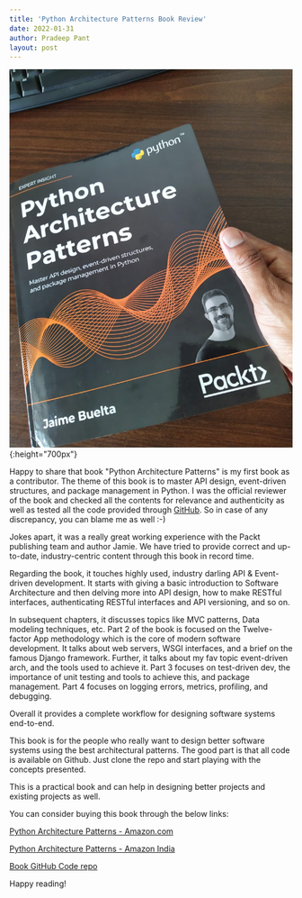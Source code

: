 ```yaml
---
title: 'Python Architecture Patterns Book Review'
date: 2022-01-31
author: Pradeep Pant
layout: post
---
```


![](/data/images/python_arch_book.jpeg){:height="700px"}

Happy to share that book "Python Architecture Patterns" is my first book as a contributor. The theme of this book is to master API design, event-driven structures, and package management in Python. I was the official reviewer of the book and checked all the contents for relevance and authenticity as well as tested all the code provided through [GitHub](https://github.com/PacktPublishing/Python-Architecture-Patterns). So in case of any discrepancy, you can blame me as well :-)

Jokes apart, it was a really great working experience with the Packt publishing team and author Jamie. We have tried to provide correct and up-to-date, industry-centric content through this book in record time. 

Regarding the book, it touches highly used, industry darling API & Event-driven development. It starts with giving a basic introduction to Software Architecture and then delving more into API design, how to make RESTful interfaces, authenticating RESTful interfaces and API versioning, and so on.

In subsequent chapters, it discusses topics like MVC patterns, Data modeling techniques, etc. Part 2 of the book is focused on the Twelve-factor App methodology which is the core of modern software development. It talks about web servers, WSGI interfaces, and a brief on the famous Django framework. Further, it talks about my fav topic event-driven arch, and the tools used to achieve it.  Part 3 focuses on test-driven dev, the importance of unit testing and tools to achieve this, and package management. Part 4 focuses on logging errors, metrics, profiling, and debugging.

Overall it provides a complete workflow for designing software systems end-to-end. 

This book is for the people who really want to design better software systems using the best architectural patterns. The good part is that all code is available on Github. Just clone the repo and start playing with the concepts presented. 

This is a practical book and can help in designing better projects and existing projects as well. 


You can consider buying this book through the below links:

[Python Architecture Patterns - Amazon.com](https://www.amazon.com/gp/product/1801819998/ref=ox_sc_act_title_1?smid=ATVPDKIKX0DER&psc=1)

[Python Architecture Patterns - Amazon India](https://www.amazon.in/Python-Architecture-Patterns-event-driven-structures/dp/1801819998/ref=sr_1_4?keywords=Python+Architecture+Patterns&qid=1643604120&sr=8-4)

[Book GitHub Code repo](https://github.com/PacktPublishing/Python-Architecture-Patterns) 


Happy reading!





